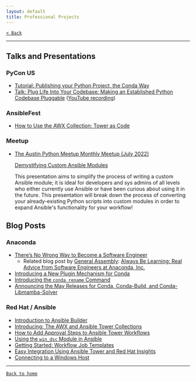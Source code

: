 ```yaml
---
layout: default
title: Professional Projects
---
```


[`< Back`](https://beeankha.github.io/)

* * *

## Talks and Presentations

### PyCon US

- [Tutorial: Publishing your Python Project, the Conda Way](https://us.pycon.org/2023/schedule/presentation/94/)
- [Talk: Plug Life Into Your Codebase: Making an Established Python Codebase Pluggable](https://us.pycon.org/2023/schedule/presentation/66/) ([YouTube recording](https://youtu.be/OeSv0_HesaU))


### AnsibleFest

- [How to Use the AWX Collection: Tower as Code](https://github.com/john-westcott-iv/ansiblefest2020/blob/devel/How%20to%20Use%20the%20AWX%20Collection%20Lab%20Presentation%20Deck.pdf)

### Meetup

- [The Austin Python Meetup Monthly Meetup (July 2022)](https://www.meetup.com/austinpython/events/285847919/)

    [Demystifying Custom Ansible Modules](https://github.com/beeankha/CustomAnsibleModules)

    This presentation aims to simplify the process of writing a custom Ansible module; it is ideal for developers and sys admins of all levels who either currently use Ansible or have been curious about using it in the future. This presentation will break down the process of converting your already-existing Python scripts into custom modules in order to expand Ansible's functionality for your workflow!


## Blog Posts

### Anaconda

- [There’s No Wrong Way to Become a Software Engineer](https://www.anaconda.com/blog/theres-no-wrong-way-to-become-a-software-engineer-part-1)
    - Related blog post by [General Assembly](https://generalassemb.ly/): [Always Be Learning: Real Advice from Software Engineers at Anaconda, Inc.](https://generalassemb.ly/blog/real-career-advice-from-software-engineers/)
- [Introducing a New Plugin Mechanism for Conda](https://www.anaconda.com/blog/introducing-a-new-plugin-mechanism-for-conda)
- [Introducing the `conda rename` Command](https://anaconda.cloud/conda-rename-command)
- [Announcing the May Releases for Conda, Conda-Build, and Conda-Libmamba-Solver](https://conda.org/blog/2023-05-31-may-2023-releases)

### Red Hat / Ansible

- [Introduction to Ansible Builder](https://www.ansible.com/blog/introduction-to-ansible-builder)
- [Introducing: The AWX and Ansible Tower Collections](https://www.ansible.com/blog/introducing-the-awx-collection)
- [How to Add Approval Steps to Ansible Tower Workflows](https://www.ansible.com/blog/how-to-add-approval-steps-to-ansible-tower-workflows)
- [Using the `win_dsc` Module in Ansible](https://www.ansible.com/blog/using-the-win_dsc-module-in-ansible)
- [Getting Started: Workflow Job Templates](https://www.ansible.com/blog/getting-started-workflow-job-templates)
- [Easy Integration Using Ansible Tower and Red Hat Insights](https://www.ansible.com/blog/easy-integration-using-ansible-tower-and-red-hat-insights)
- [Connecting to a Windows Host](https://www.ansible.com/blog/connecting-to-a-windows-host)

* * *

[`Back to home`](https://beeankha.github.io/)
